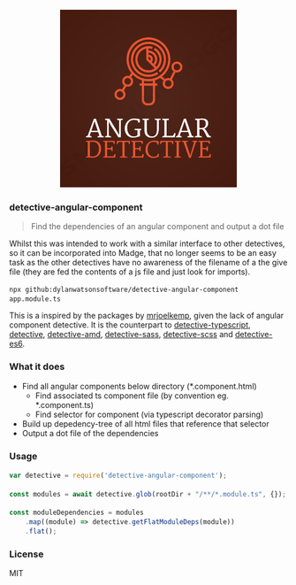 <p align="center">
	<img alt="angular-detective" src="assets/angular-detective.png" width="320">
</p>

### detective-angular-component


> Find the dependencies of an angular component and output a dot file

Whilst this was intended to work with a similar interface to other detectives, so it can be incorporated into Madge,
that no longer seems to be an easy task as the other detectives have no awareness of the filename of a the give file (they are fed the contents of a js file and just look for imports). 


`npx github:dylanwatsonsoftware/detective-angular-component app.module.ts`

This is a inspired by the packages by [mrjoelkemp](https://github.com/mrjoelkemp/), given the lack of angular component detective. It is the counterpart to  [detective-typescript](https://github.com/pahen/detective-typescript), [detective](https://github.com/substack/node-detective), [detective-amd](https://github.com/mrjoelkemp/node-detective-amd), [detective-sass](https://github.com/mrjoelkemp/node-detective-sass), [detective-scss](https://github.com/mrjoelkemp/node-detective-scss) and [detective-es6](https://github.com/mrjoelkemp/node-detective-es6).

### What it does
- Find all angular components below directory (*.component.html)
    - Find associated ts component file (by convention eg. *.component.ts)
    - Find selector for component (via typescript decorator parsing)
- Build up depedency-tree of all html files that reference that selector
- Output a dot file of the dependencies

### Usage

```js
var detective = require('detective-angular-component');

const modules = await detective.glob(rootDir + "/**/*.module.ts", {});

const moduleDependencies = modules
    .map((module) => detective.getFlatModuleDeps(module))
    .flat();
```

### License

MIT